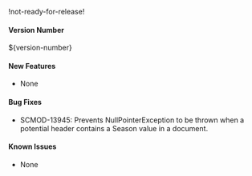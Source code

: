 !not-ready-for-release!

#### Version Number
${version-number}

#### New Features
- None

#### Bug Fixes
- SCMOD-13945: Prevents NullPointerException to be thrown when a potential header contains a Season value in a document.

#### Known Issues
- None
